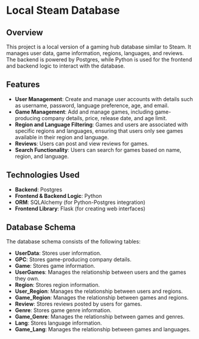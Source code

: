 # Local Steam Database

## Overview
This project is a local version of a gaming hub database similar to Steam. It manages user data, game information, regions, languages, and reviews. The backend is powered by Postgres, while Python is used for the frontend and backend logic to interact with the database.

## Features
- **User Management**: Create and manage user accounts with details such as username, password, language preference, age, and email.
- **Game Management**: Add and manage games, including game-producing company details, price, release date, and age limit.
- **Region and Language Filtering**: Games and users are associated with specific regions and languages, ensuring that users only see games available in their region and language.
- **Reviews**: Users can post and view reviews for games.
- **Search Functionality**: Users can search for games based on name, region, and language.

## Technologies Used
- **Backend**: Postgres
- **Frontend & Backend Logic**: Python
- **ORM**: SQLAlchemy (for Python-Postgres integration)
- **Frontend Library**: Flask (for creating web interfaces)

## Database Schema
The database schema consists of the following tables:

- **UserData**: Stores user information.
- **GPC**: Stores game-producing company details.
- **Game**: Stores game information.
- **UserGames**: Manages the relationship between users and the games they own.
- **Region**: Stores region information.
- **User_Region**: Manages the relationship between users and regions.
- **Game_Region**: Manages the relationship between games and regions.
- **Review**: Stores reviews posted by users for games.
- **Genre**: Stores game genre information.
- **Game_Genre**: Manages the relationship between games and genres.
- **Lang**: Stores language information.
- **Game_Lang**: Manages the relationship between games and languages.
